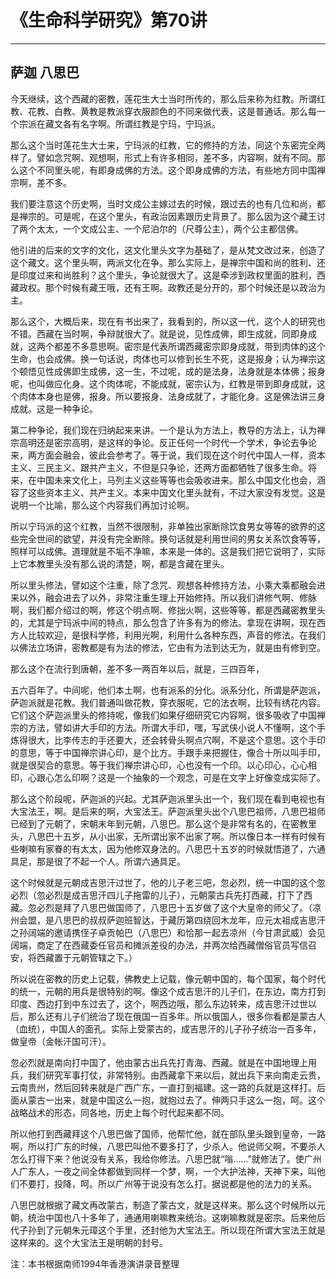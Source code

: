 # 《生命科学研究》第70讲

------

## 萨迦 八思巴

今天继续，这个西藏的密教，莲花生大士当时所传的，那么后来称为红教。所谓红教、花教、白教、黄教是教派穿衣服颜色的不同来做代表，这是普通话。那么每一个宗派在藏文各有名字啊。所谓红教是宁玛，宁玛派。

那么这个当时莲花生大士来，宁玛派的红教，它的修持的方法，同这个东密完全两样了。譬如念咒啊、观想啊，形式上有许多相同，差不多，内容啊，就有不同。那么这个不同里头呢，有即身成佛的方法。这个即身成佛的方法，有些地方同中国禅宗啊，差不多。

我们要注意这个历史啊，当时文成公主嫁过去的时候，跟过去的也有几位和尚，都是禅宗的。可是呢，在这个里头，有政治因素跟历史背景了。那么因为这个藏王讨了两个太太，一个文成公主、一个尼泊尔的（尺尊公主），两个公主都信佛。

他引进的后来的文字的文化，这文化里头文字为基础了，是从梵文改过来，创造了这个藏文。这个里头啊，两派文化在争。那么实际上，是禅宗中国和尚的胜利、还是印度过来和尚胜利？这个里头，争论就很大了。这是牵涉到政权里面的胜利，西藏政权。那个时候有藏王哦，还有王啊。政教还是分开的，那个时候还是以政治为主。

那么这个，大概后来，现在有书出来了，我看到的，所以这一代，这个人的研究也不错。西藏在当时啊，争辩就很大了。就是说，见性成佛，即生成就，同即身成就，这两个都差不多意思啊。密宗是代表所谓西藏密宗即身成就，带到肉体的这个生命，也会成佛。换一句话说，肉体也可以修到长生不死，这是报身；认为禅宗这个顿悟见性成佛即生成佛，这一生，不过呢，成的是法身，法身就是本体佛；报身呢，也叫做应化身。这个肉体呢，不能成就，密宗认为，红教是带到即身成就，这个肉体本身也是佛，报身。所以要报身、法身成就了，才能化身。这是佛法讲三身成就。这是一种争论。

第二种争论，我们现在归纳起来来讲。一个是认为方法上，教导的方法上，认为禅宗高明还是密宗高明，是这样的争论。反正任何一个时代一个学术，争论去争论来，两方面会融会，彼此会参考了。等于说，我们现在这个时代中国人一样，资本主义、三民主义、跟共产主义，不但是只争论，还两方面都牺牲了很多生命。将来，在中国未来文化上，马列主义这些等等也会吸收进来。那么中国文化也会，涵容了这些资本主义、共产主义。本来中国文化里头就有，不过大家没有发觉。这是说明一个比喻，那么这个内容我们再加讨论啊。

所以宁玛派的这个红教，当然不很限制，非单独出家断除饮食男女等等的欲界的这些完全世间的欲望，并没有完全断除。换句话就是利用世间的男女关系饮食等等，照样可以成佛。道理就是不垢不净嘛，本来是一体的。这是我们把它说明了，实际上它本教里头没有那么说的清楚，啊，都是含藏在里头。

所以里头修法，譬如这个注重，除了念咒、观想各种修持方法，小乘大乘都融会进来以外，融会进去了以外，非常注重生理上开始修持。所以我们讲修气啊、修脉啊，我们都介绍过的啊，修这个明点啊、修拙火啊，这些等等，都是西藏密教里头的，尤其是宁玛派中间的特点，那么包含了许多有为的修法。拿现在讲啊，现在西方人比较欢迎，是很科学修，利用光啊，利用什么各种东西，声音的修法。在我们以佛法立场讲，密教都是有为法的修法，它由有为法到达无为，就是由有修到空。

那么这个在流行到唐朝，差不多一两百年以后，就是，三四百年，

五六百年了。中间呢，他们本土啊，也有派系的分化。派系分化，所谓是萨迦派，萨迦派就是花教。我们普通叫做花教，穿衣服呢，它的法衣啊，比较有绣花内容。它们这个萨迦派里头的修持呢，像我们如果仔细研究它内容啊，很多吸收了中国禅宗的方法，譬如讲大手印的方法。所谓大手印，嘿，写武侠小说人不懂啊，这个手炼得很大，比李传志的手还要大，还会转骨头啊点穴啊，不是这个意思。这个手印的意思，等于中国禅宗讲心印，是个比方。手跟手来把握住，像合十所以叫手印，就是很契合的意思。等于我们禅宗讲心印，心也没有一个印。以心印心，心心相印，心跟心怎么印啊？这是一个抽象的一个观念，可是在文字上好像变成实际了。

那么这个阶段呢，萨迦派的兴起。尤其萨迦派里头出一个，我们现在看到电视也有大宝法王，啊。是后来的啊，大宝法王。萨迦派里头出个八思巴祖师，八思巴祖师已经到了元朝了，宋朝末年到元朝，八思巴。那么这个是非常有名的，在密教里头，八思巴十五岁，从小出家，无所谓出家不出家了啊。所以像日本一样有时候有些喇嘛有家眷的有太太，因为他修双身法的。八思巴十五岁的时候就悟道了，六通具足，那是很了不起一个人。所谓六通具足。

这个时候就是元朝成吉思汗过世了，他的儿子老三吧，忽必烈，统一中国的这个忽必烈（忽必烈是成吉思汗四儿子拖雷的儿子），元朝蒙古兵先打西藏，打下了西藏。忽必烈是拜了八思巴做国师了，八思巴十五岁做了这个大皇帝的师父了。（凉州会盟，是八思巴的叔叔萨迦班智达，于藏历第四绕回木龙年，应元太祖成吉思汗之孙阔端的邀请携侄子卓贡帕巴（八思巴）和恰那一起去凉州（今甘肃武威）会见阔端，商定了在西藏委任官员和摊派差役的办法，并两次给西藏僧俗官员写信召安，将西藏置于元朝管辖之下。）

所以说在密教的历史上记载，佛教史上记载，像元朝中国的，每个国家，每个时代的统一，元朝的用兵是很特别的啊。像这个成吉思汗的儿子们，在东边，南方打到印度、西边打到中东过去了，这个，啊西边哦，那么东边转来，成吉思汗过世以后，那么还有儿子们统治了现在俄国一百多年。所以俄国人，很多你看都是蒙古人（血统），中国人的面孔。实际上受蒙古的，成吉思汗的儿子孙子统治一百多年，做皇帝（金帐汗国可汗）。

忽必烈就是南向打中国了，他由蒙古出兵先打青海、西藏。就是在中国地理上用兵，我们研究军事打仗，非常特别。由西藏拿下来以后，就出兵下来向南走云贵，云南贵州，然后回转来就是广西广东，一直打到福建。这一路的兵就是这样打。后面从蒙古一出来，就是中国这么一抱，就抱过去了。伸两只手这么一抱，呵。这个战略战术的形态，同各地，历史上每个时代起来都不同。

所以他打到西藏拜这个八思巴做了国师，他帮忙他，就在部队里头跟到皇帝，一路啊，所以打广东的时候，八思巴叫他不要多打了，少杀人。他说师父啊，不要杀人怎么打得下来？他说没有关系，我给你修法。八思巴就“嗡……”就修法了。使广州人广东人，一夜之间全体都做到同样一个梦，啊，一个大护法神，天神下来，叫他们不要打，投降，呵。所以广州等于说没有怎么打。据说都是他的法力的关系。

八思巴就根据了藏文再改蒙古，制造了蒙古文，就是这样来。那么这个时候所以元朝，统治中国也八十多年了，通通用喇嘛教来统治。这喇嘛教就是密宗。后来他后代子孙到了元朝朱元璋这个手里，还封他为大宝法王。所以现在所谓大宝法王就是这样来的。这个大宝法王是明朝的封号。

注：本书根据南师1994年香港演讲录音整理

